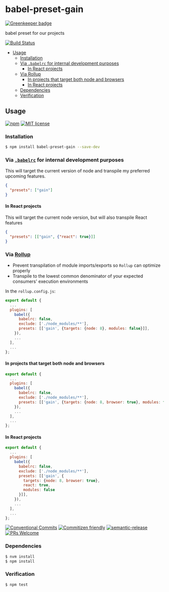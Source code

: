 # babel-preset-gain

[![Greenkeeper badge](https://badges.greenkeeper.io/GainCompliance/babel-preset-gain.svg)](https://greenkeeper.io/)

babel preset for our projects

<!-- status badges -->
[![Build Status][ci-badge]][ci-link]

<!-- START doctoc generated TOC please keep comment here to allow auto update -->
<!-- DON'T EDIT THIS SECTION, INSTEAD RE-RUN doctoc TO UPDATE -->


* [Usage](#usage)
  * [Installation](#installation)
  * [Via `.babelrc` for internal development purposes](#via-babelrc-for-internal-development-purposes)
    * [In React projects](#in-react-projects)
  * [Via Rollup](#via-rollup)
    * [In projects that target both node and browsers](#in-projects-that-target-both-node-and-browsers)
    * [In React projects](#in-react-projects-1)
  * [Dependencies](#dependencies)
  * [Verification](#verification)

<!-- END doctoc generated TOC please keep comment here to allow auto update -->

## Usage

<!-- consumer badges -->
[![npm][npm-badge]][npm-link]
[![MIT license][license-badge]][license-link]

### Installation

```sh
$ npm install babel-preset-gain --save-dev
```

### Via [`.babelrc`](https://babeljs.io/docs/usage/babelrc/) for internal development purposes

This will target the current version of node and transpile my preferred upcoming
features.

```json
{
  "presets": ["gain"]
}
```

#### In React projects

This will target the current node version, but will also transpile React features

```json
{
  "presets": [["gain", {"react": true}]]
}
```

### Via [Rollup](https://rollupjs.org)

* Prevent transpilation of module imports/exports so `Rollup` can optimize properly
* Transpile to the lowest common denominator of your expected consumers' execution
  environments

In the `rollup.config.js`:

```js
export default {
  ...
  plugins: [
    babel({
      babelrc: false,
      exclude: ['./node_modules/**'],
      presets: [['gain', {targets: {node: 8}, modules: false}]],
    }),
    ...
  ],
  ...
};

```

#### In projects that target both node and browsers

```js
export default {
  ...
  plugins: [
    babel({
      babelrc: false,
      exclude: ['./node_modules/**'],
      presets: [['gain', {targets: {node: 8, browser: true}, modules: false}]],
    }),
    ...
  ],
  ...
};

```

#### In React projects

```js
export default {
  ...
  plugins: [
    babel({
      babelrc: false,
      exclude: ['./node_modules/**'],
      presets: [['gain', {
        targets: {node: 8, browser: true},
        react: true,
        modules: false
      }]],
    }),
    ...
  ],
  ...
};

```

<!-- contribution badges -->
[![Conventional Commits][commit-convention-badge]][commit-convention-link]
[![Commitizen friendly][commitizen-badge]][commitizen-link]
[![semantic-release](https://img.shields.io/badge/%20%20%F0%9F%93%A6%F0%9F%9A%80-semantic--release-e10079.svg)](https://github.com/semantic-release/semantic-release)
[![PRs Welcome][PRs-badge]][PRs-link]

### Dependencies

```sh
$ nvm install
$ npm install
```

### Verification

```sh
$ npm test
```

[npm-link]: https://www.npmjs.com/package/babel-preset-gain
[npm-badge]: https://img.shields.io/npm/v/babel-preset-gain.svg
[license-link]: LICENSE
[license-badge]: https://img.shields.io/github/license/GainCompliance/babel-preset-gain.svg
[ci-link]: https://travis-ci.com/GainCompliance/babel-preset-gain
[ci-badge]: https://img.shields.io/travis/GainCompliance/babel-preset-gain.svg?branch=master
[commit-convention-link]: https://conventionalcommits.org
[commit-convention-badge]: https://img.shields.io/badge/Conventional%20Commits-1.0.0-yellow.svg
[commitizen-link]: http://commitizen.github.io/cz-cli/
[commitizen-badge]: https://img.shields.io/badge/commitizen-friendly-brightgreen.svg
[PRs-link]: http://makeapullrequest.com
[PRs-badge]: https://img.shields.io/badge/PRs-welcome-brightgreen.svg

